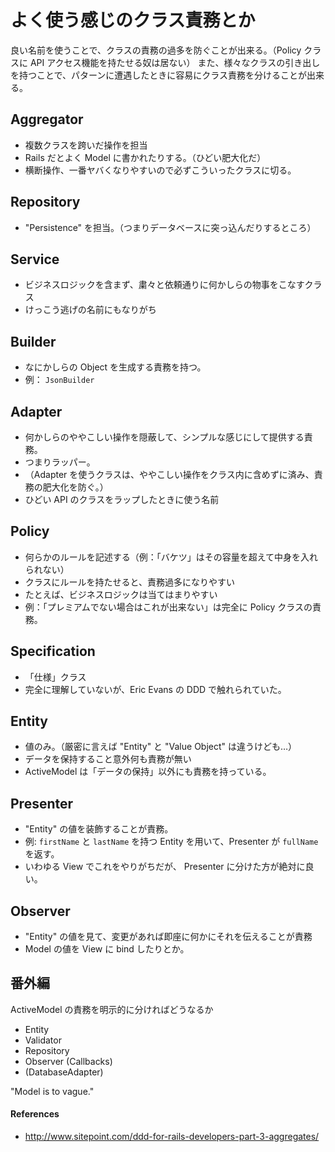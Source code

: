 よく使う感じのクラス責務とか
===

良い名前を使うことで、クラスの責務の過多を防ぐことが出来る。（Policy クラスに API アクセス機能を持たせる奴は居ない）
また、様々なクラスの引き出しを持つことで、パターンに遭遇したときに容易にクラス責務を分けることが出来る。

Aggregator
---

- 複数クラスを跨いだ操作を担当
- Rails だとよく Model に書かれたりする。（ひどい肥大化だ）
- 横断操作、一番ヤバくなりやすいので必ずこういったクラスに切る。

Repository
---

- "Persistence" を担当。（つまりデータベースに突っ込んだりするところ）

Service
---

- ビジネスロジックを含まず、粛々と依頼通りに何かしらの物事をこなすクラス
- けっこう逃げの名前にもなりがち

Builder
---

- なにかしらの Object を生成する責務を持つ。
- 例： `JsonBuilder`

Adapter
---

- 何かしらのややこしい操作を隠蔽して、シンプルな感じにして提供する責務。
- つまりラッパー。
- （Adapter を使うクラスは、ややこしい操作をクラス内に含めずに済み、責務の肥大化を防ぐ。）
- ひどい API のクラスをラップしたときに使う名前

Policy
---

- 何らかのルールを記述する（例：「バケツ」はその容量を超えて中身を入れられない）
- クラスにルールを持たせると、責務過多になりやすい
- たとえば、ビジネスロジックは当てはまりやすい
- 例：「プレミアムでない場合はこれが出来ない」は完全に Policy クラスの責務。

Specification
---

- 「仕様」クラス
- 完全に理解していないが、Eric Evans の DDD で触れられていた。

Entity
---

- 値のみ。（厳密に言えば "Entity" と "Value Object" は違うけども…）
- データを保持すること意外何も責務が無い
- ActiveModel は「データの保持」以外にも責務を持っている。

Presenter
---

- "Entity" の値を装飾することが責務。
- 例: `firstName` と `lastName` を持つ Entity を用いて、Presenter が `fullName` を返す。
- いわゆる View でこれをやりがちだが、 Presenter に分けた方が絶対に良い。

Observer
---

- "Entity" の値を見て、変更があれば即座に何かにそれを伝えることが責務
- Model の値を View に bind したりとか。

番外編
---

ActiveModel の責務を明示的に分ければどうなるか

* Entity
* Validator
* Repository
* Observer (Callbacks)
* (DatabaseAdapter)

"Model is to vague."

#### References

- http://www.sitepoint.com/ddd-for-rails-developers-part-3-aggregates/

